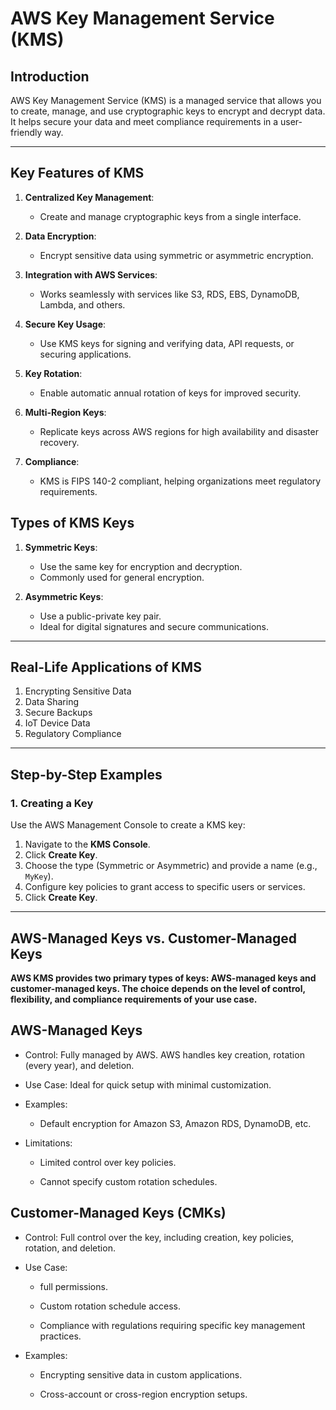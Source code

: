 # **AWS Key Management Service (KMS)**

## **Introduction**

AWS Key Management Service (KMS) is a managed service that allows you to create, manage, and use cryptographic keys to encrypt and decrypt data. It helps secure your data and meet compliance requirements in a user-friendly way.

---

## **Key Features of KMS**

1. **Centralized Key Management**:
   - Create and manage cryptographic keys from a single interface.

2. **Data Encryption**:
   - Encrypt sensitive data using symmetric or asymmetric encryption.

3. **Integration with AWS Services**:
   - Works seamlessly with services like S3, RDS, EBS, DynamoDB, Lambda, and others.

4. **Secure Key Usage**:
   - Use KMS keys for signing and verifying data, API requests, or securing applications.

5. **Key Rotation**:
   - Enable automatic annual rotation of keys for improved security.

6. **Multi-Region Keys**:
   - Replicate keys across AWS regions for high availability and disaster recovery.

7. **Compliance**:
   - KMS is FIPS 140-2 compliant, helping organizations meet regulatory requirements.

## **Types of KMS Keys**

1. **Symmetric Keys**:
   - Use the same key for encryption and decryption.
   - Commonly used for general encryption.

2. **Asymmetric Keys**:
   - Use a public-private key pair.
   - Ideal for digital signatures and secure communications.

---

## **Real-Life Applications of KMS**

1. Encrypting Sensitive Data
2. Data Sharing
3. Secure Backups
4. IoT Device Data
5. Regulatory Compliance

---

## **Step-by-Step Examples**

### **1. Creating a Key**

Use the AWS Management Console to create a KMS key:
1. Navigate to the **KMS Console**.
2. Click **Create Key**.
3. Choose the type (Symmetric or Asymmetric) and provide a name (e.g., `MyKey`).
4. Configure key policies to grant access to specific users or services.
5. Click **Create Key**.

---


## AWS-Managed Keys vs. Customer-Managed Keys

**AWS KMS provides two primary types of keys: AWS-managed keys and customer-managed keys. The choice depends on the level of control, flexibility, and compliance requirements of your use case.**

## AWS-Managed Keys

- Control: Fully managed by AWS. AWS handles key creation, rotation (every year), and deletion.

- Use Case: Ideal for quick setup with minimal customization.

- Examples:

    - Default encryption for Amazon S3, Amazon RDS, DynamoDB, etc.

- Limitations:

    - Limited control over key policies.

    - Cannot specify custom rotation schedules.

## Customer-Managed Keys (CMKs)

- Control: Full control over the key, including creation, key policies, rotation, and deletion.

- Use Case:

    - full permissions.

    - Custom rotation schedule access.

    - Compliance with regulations requiring specific key management practices.

- Examples:

    - Encrypting sensitive data in custom applications.

    - Cross-account or cross-region encryption setups.






